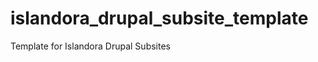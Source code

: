 islandora_drupal_subsite_template
=================================

Template for Islandora Drupal Subsites
